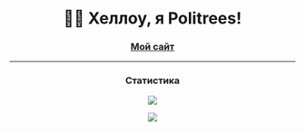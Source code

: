 <div align="center">

# 👋🏻 Хеллоу, я Politrees!
### [Мой сайт](https://politrees.github.io/)
---

### Статистика
![](https://github-readme-stats.vercel.app/api?username=Politrees&show_icons=true&theme=radical&include_all_commits=true&show=prs_merged)

<img src="https://counter.seku.su/cmoe?name=Politrees-git&theme=mb" />
